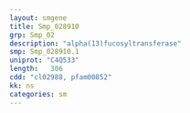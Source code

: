 ```yaml
---
layout: smgene
title: Smp_028910
grp: Smp_02
description: "alpha(13)fucosyltransferase"
smp: Smp_028910.1
uniprot: "C4Q533"
length:   306
cdd: "cl02988, pfam00852"
kk: ns
categories: sm
---
```


